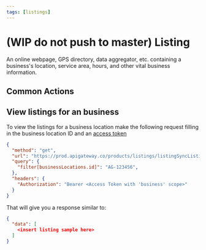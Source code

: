 ```yaml
---
tags: [listings]
---
```


# (WIP do not push to master) Listing

An online webpage, GPS directory, data aggregator, etc. containing a business's location, service area, hours, and other vital business information.

## Common Actions

## View listings for an business

To view the listings for a business location make the following request filling in the business location ID and
an [access token](../../Authorization/2-legged-oauth/UsingAServiceAccount.md)

```json http
{
  "method": "get",
  "url": "https://prod.apigateway.co/products/listings/listingSyncListings",
  "query": {
    "filter[businessLocations.id]": "AG-123456",
  },
  "headers": {
    "Authorization": "Bearer <Access Token with 'business' scope>"
  }
}
```

That will give you a response similar to:

```json
{
  "data": [
    <insert listing sample here>
  ]
}
```